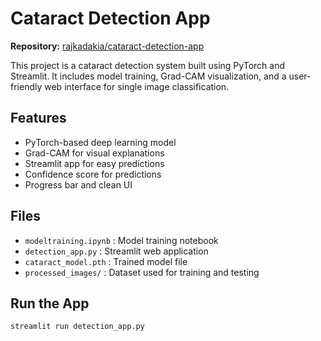 # Cataract Detection App

**Repository:** [rajkadakia/cataract-detection-app](https://github.com/rajkadakia/cataract-detection-app)

This project is a cataract detection system built using PyTorch and Streamlit. It includes model training, Grad-CAM visualization, and a user-friendly web interface for single image classification.

## Features
- PyTorch-based deep learning model
- Grad-CAM for visual explanations
- Streamlit app for easy predictions
- Confidence score for predictions
- Progress bar and clean UI

## Files
- `modeltraining.ipynb` : Model training notebook
- `detection_app.py` : Streamlit web application
- `cataract_model.pth` : Trained model file
- `processed_images/` : Dataset used for training and testing

## Run the App
```bash
streamlit run detection_app.py
